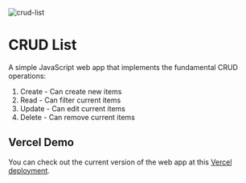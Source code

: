 ![crud-list](https://user-images.githubusercontent.com/80129996/150178447-11769f97-1e36-4efc-81a9-1980aeaab709.PNG)

# CRUD List
A simple JavaScript web app that implements the fundamental CRUD operations:
1. Create - Can create new items
2. Read - Can filter current items
3. Update - Can edit current items
4. Delete - Can remove current items

## Vercel Demo
You can check out the current version of the web app at this [Vercel deployment](https://crud-list.vercel.app/).
